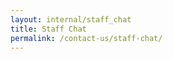 ```yaml
---
layout: internal/staff_chat
title: Staff Chat
permalink: /contact-us/staff-chat/
---
```


<!--- This child document initializes the page in Jekyll. -->